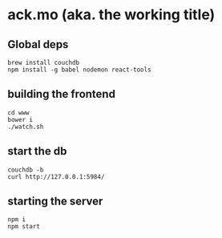 # ack.mo (aka. the working title)

## Global deps

```
brew install couchdb
npm install -g babel nodemon react-tools
```

## building the frontend

```
cd www
bower i
./watch.sh
```

## start the db
```
couchdb -b
curl http://127.0.0.1:5984/
```

## starting the server

```
npm i
npm start
```